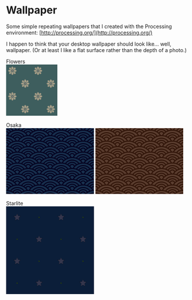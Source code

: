 Wallpaper
=========

Some simple repeating wallpapers that I created with the Processing environment: [http://processing.org/](http://processing.org/)

I happen to think that your desktop wallpaper should look like... well, wallpaper.
(Or at least I like a flat surface rather than the depth of a photo.)

Flowers<br/>
![Flowers](flowers/flowers.png?raw=true)

Osaka<br/>
![Osaka Blue](osaka/osaka-blue.png?raw=true) 
![Osaka Brown](osaka/osaka-brown.png?raw=true)

Starlite<br/>
![Starlite](starlite/starlite.png?raw=true)

